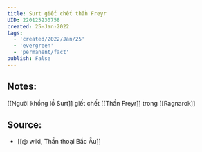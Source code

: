 ```yaml
---
title: Surt giết chết thần Freyr
UID: 220125230758
created: 25-Jan-2022
tags:
  - 'created/2022/Jan/25'
  - 'evergreen'
  - 'permanent/fact'
publish: False
---
```

## Notes:
[[Người khổng lồ Surt]] giết chết [[Thần Freyr]] trong [[Ragnarok]]

## Source:
- [[@ wiki, Thần thoại Bắc Âu]]


